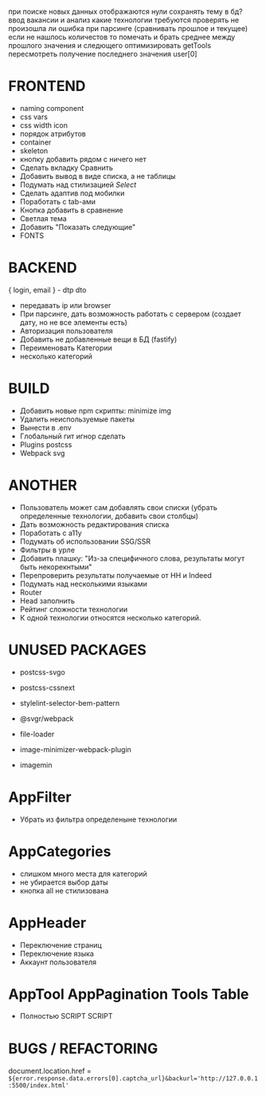при поиске новых данных отображаются нули
сохранять тему в бд?
ввод вакансии и анализ какие технологии требуются
проверять не произошла ли ошибка при парсинге (сравнивать прошлое и текущее)
если не нашлось количестов то помечать и брать среднее между прошлого значения и следющего
оптимизировать getTools
пересмотреть получение последнего значения
user[0]

# FRONTEND

- naming component
- css vars
- css width icon
- порядок атрибутов
- container
- skeleton
- кнопку добавить рядом с ничего нет
- Сделать вкладку Сравнить
- Добавить вывод в виде списка, а не таблицы
- Подумать над стилизацией _Select_
- Сделать адаптив под мобилки
- Поработать с tab-ами
- Кнопка добавить в сравнение
- Светлая тема
- Добавить "Показать следующие"
- FONTS

# BACKEND

{ login, email } - dtp dto

- передавать ip или browser
- При парсинге, дать возможность работать с сервером (создает дату, но не все элементы есть)
- Авторизация пользователя
- Добавить не добавленные вещи в БД (fastify)
- Переименовать Категории
- несколько категорий

# BUILD

- Добавить новые npm скрипты: minimize img
- Удалить неиспользуемые пакеты
- Вынести в .env
- Глобальный гит игнор сделать
- Plugins postcss
- Webpack svg

# ANOTHER

- Пользователь может сам добавлять свои списки (убрать определенные технологии, добавить свои столбцы)
- Дать возможность редактирования списка
- Поработать с a11y
- Подумать об использовании SSG/SSR
- Фильтры в урле
- Добавить плашку: "Из-за специфичного слова, результаты могут быть некорекнтыми"
- Перепроверить результаты получаемые от HH и Indeed
- Подумать над несколькими языками
- Router
- Head заполнить
- Рейтинг сложности технологии
- К одной технологии относятся несколько категорий.

# UNUSED PACKAGES

- postcss-svgo
- postcss-cssnext
- stylelint-selector-bem-pattern

- @svgr/webpack
- file-loader
- image-minimizer-webpack-plugin
- imagemin

# AppFilter

- Убрать из фильтра определеныне технологии

# AppCategories

- слишком много места для категорий
- не убирается выбор даты
- кнопка all не стилизована

# AppHeader

- Переключение страниц
- Переключение языка
- Аккаунт пользователя

# AppTool AppPagination Tools Table

- Полностью SCRIPT SCRIPT

# BUGS / REFACTORING

####

document.location.href = `${error.response.data.errors[0].captcha_url}&backurl='http://127.0.0.1:5500/index.html'`
